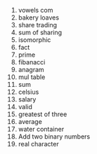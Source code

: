 1. vowels com
2. bakery loaves
3. share trading
4. sum of sharing
5. isomorphic
6. fact
7. prime
8. fibanacci 
9. anagram
0. mul table
11. sum
12. celsius
13. salary
14. valid
15. greatest of three
16. average
17. water container
18. Add two binary numbers
19. real character
